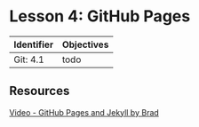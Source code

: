# Lesson 4: GitHub Pages

Identifier   | Objectives
-------------|------------
Git: 4.1     | todo

## Resources
[Video - GitHub Pages and Jekyll by Brad](https://www.youtube.com/watch?v=nN6QuNqmAwk)
